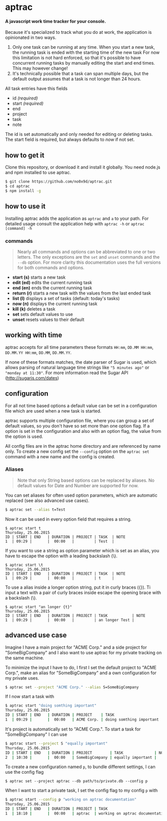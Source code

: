 # aptrac

#### A javascript work time tracker for your console.
Because it's specialized to track what you do at work, the application is opinionated in two ways.

1. Only one task can be running at any time. When you start a new task, the running task is ended with the starting time of the new task
For now this limitation is not hard enforced, so that it's possible to have concurrent running tasks by manually editing the start and end times. This may however change!
2. It's technically possible that a task can span multiple days, but the default output assumes that a task is not longer than 24 hours.

All task entries have this fields

* id *(required)*
* start *(required)*
* end
* project
* task
* note

The id is set automatically and only needed for editing or deleting tasks. The start field is required, but always defaults to *now* if not set.

## how to get it

Clone this repository, or download it and install it globally. You need node.js and npm installed to use aptrac.

```sh
$ git clone https://github.com/no0x9d/aptrac.git
$ cd aptrac
$ npm install -g
```

## how to use it

Installing aptrac adds the application as `aptrac` and `a` to your path.
For detailed usage consult the application help with `aptrac -h` or `aptrac [command] -h`

### commands
> Nearly all commands and options can be abbreviated to one or two letters. 
> The only exceptions are the `set` and `unset` commands and the `--db` option.
> For more clarity this documentation uses the full versions for both commands and options.

* **start (s)** starts a new task
* **edit (ed)** edits the current running task
* **end (en)** ends the current running task
* **return (r)** starts a new task with the values from the last ended task
* **list (l)** displays a set of tasks (default: today's tasks)
* **now (n)** displays the current running task
* **kill (k)** deletes a task
* **set** sets default values to use
* **unset** resets values to their default

## working with time

aptrac accepts for all time parameters these formats `HH:mm`, `DD.MM HH:mm`, `DD.MM.YY HH:mm`, `DD.MM`, `DD.MM.YY`.

If none of these formats matches, the date parser of Sugar is used, which allows parsing of natural language time strings like `"5 minutes ago"` or `"monday at 11:30"`.
For more information read the Sugar API (http://sugarjs.com/dates)

## configuration
For all not time based options a default value can be set in a configuration file which are used when a new task is started.

aptrac supports multiple configuration file, where you can group a set of default values, so you don't have so set more than one option flag. If a option is set in the configuration and also with an option flag, the value from the option is used.

All config files are in the aptrac home directory and are referenced by name only. To create a new config set the `--config` option on the `aptrac set` command with a new name and the config is created.

### Aliases
> Note that only String based options can be replaced by aliases. No default values for Date and Number are supported for now.

You can set aliases for often used option parameters, which are automatic replaced (see also advanced use cases).

```sh
$ aptrac set --alias t=Test
```
Now it can be used in every option field that requires a string.
```
$ aptrac start t
Thursday, 25.06.2015
ID | START | END   | DURATION | PROJECT | TASK  | NOTE
1  | 09:29 |       |  00:00   |         | Test  |
```

If you want to use a string as option parameter which is set as an alias, you have to escape the option with a leading backslash (\\).

```
$ aptrac start \t
Thursday, 25.06.2015
ID | START | END   | DURATION | PROJECT | TASK  | NOTE
1  | 09:29 |       |  00:00   |         | t     |
```

To use a alias inside a longer option string, put it in curly braces ({}). Ti input a text with a pair of curly braces inside escape the opening brace with a backslash (\\).

```
$ aptrac start "an longer {t}"
Thursday, 25.06.2015
ID | START | END   | DURATION | PROJECT | TASK           | NOTE
1  | 09:29 |       |  00:00   |         | an longer Test |
```

## advanced use case

Imagine I have a main project for "ACME Corp." and a side project for "SomeBigCompany" and I also want to use aptrac for my private tracking on the same machine.

To minimize the input I have to do, I first I set the default project to "ACME Corp.", make an alias for "SomeBigCompany" and a own configuration for my private uses.
```sh
$ aptrac set --project "ACME Corp." --alias S=SomeBigCompany
```

If I now start a task with 

```sh
$ aptrac start "doing somthing important"
Thursday, 25.06.2015
ID | START | END   | DURATION | PROJECT    | TASK                      | NOTE
1  | 09:29 |       |  00:00   | ACME Corp. | doing somthing important  |

``` 

It's project is automatically set to "ACME Corp.". To start a task for "SomeBigCompany" I can use 

```sh
$ aptrac start --project S "equally important"
Thursday, 25.06.2015
ID | START | END   | DURATION | PROJECT        | TASK              | NOTE
2  | 10:30 |       |  00:00   | SomeBigCompany | equally important |
```

To create a new configuration named `p`, to bundle different settings, I can use the config flag

```
$ aptrac set --project aptrac --db path/to/private.db --config p
```

When I want to start a private task, I set the config flag to my config `p` with

```sh
$ aptrac start --config p "working on aptrac documentation"
Thursday, 25.06.2015
ID | START | END   | DURATION | PROJECT | TASK                            | NOTE
1  | 18:10 |       |  00:00   | aptrac  | working on aptrac documentation |
```